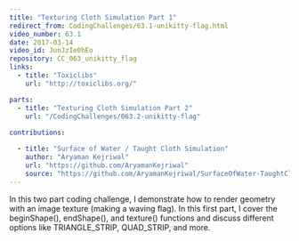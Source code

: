 ```yaml
---
title: "Texturing Cloth Simulation Part 1"
redirect_from: CodingChallenges/63.1-unikitty-flag.html
video_number: 63.1
date: 2017-03-14
video_id: JunJzIe0hEo
repository: CC_063_unikitty_flag
links:
  - title: "Toxiclibs"
    url: "http://toxiclibs.org/"

parts:
  - title: "Texturing Cloth Simulation Part 2"
    url: "/CodingChallenges/063.2-unikitty-flag"
    
contributions:

  - title: "Surface of Water / Taught Cloth Simulation"
    author: "Aryaman Kejriwal"
    url: "https://github.com/AryamanKejriwal"
    source: "https://github.com/AryamanKejriwal/SurfaceOfWater-TaughtClothSimulation"
---
```


In this two part coding challenge, I demonstrate how to render geometry with an image texture (making a waving flag).  In this first part, I cover the beginShape(), endShape(), and texture() functions and discuss different options like TRIANGLE_STRIP, QUAD_STRIP, and more.
